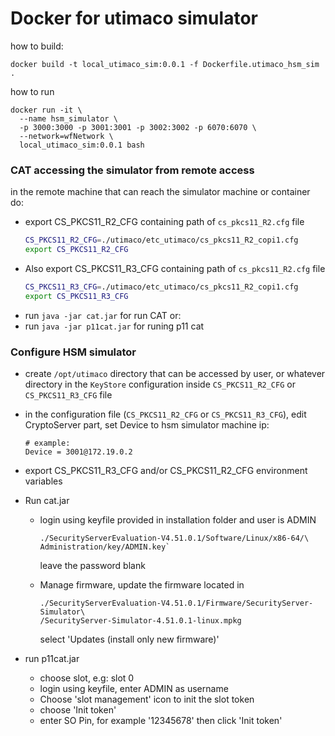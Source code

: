 # Docker for utimaco simulator

how to build:

```
docker build -t local_utimaco_sim:0.0.1 -f Dockerfile.utimaco_hsm_sim .
```

how to run

```
docker run -it \
  --name hsm_simulator \
  -p 3000:3000 -p 3001:3001 -p 3002:3002 -p 6070:6070 \
  --network=wfNetwork \
  local_utimaco_sim:0.0.1 bash
```

### CAT accessing the simulator from remote access

in the remote machine that can reach the simulator machine or container do:

 - export CS_PKCS11_R2_CFG containing path of `cs_pkcs11_R2.cfg` file
   ```sh
   CS_PKCS11_R2_CFG=./utimaco/etc_utimaco/cs_pkcs11_R2_copi1.cfg
   export CS_PKCS11_R2_CFG
   ```
 - Also export CS_PKCS11_R3_CFG containing path of `cs_pkcs11_R2.cfg` file
   ```sh
   CS_PKCS11_R3_CFG=./utimaco/etc_utimaco/cs_pkcs11_R2_copi1.cfg
   export CS_PKCS11_R3_CFG
   ```
 - run `java -jar cat.jar` for run CAT or:
 - run `java -jar p11cat.jar` for runing p11 cat 

### Configure HSM simulator

 - create `/opt/utimaco` directory that can be accessed by user, or whatever directory 
   in the `KeyStore` configuration inside `CS_PKCS11_R2_CFG` or `CS_PKCS11_R3_CFG` file 
 - in the configuration file (`CS_PKCS11_R2_CFG` or  `CS_PKCS11_R3_CFG`), 
   edit CryptoServer part, set Device to hsm simulator machine ip:   

   ```
   # example:
   Device = 3001@172.19.0.2
   ```

 - export CS_PKCS11_R3_CFG and/or CS_PKCS11_R2_CFG environment variables
 - Run cat.jar
   - login using keyfile provided in installation folder and user is ADMIN
     ```
     ./SecurityServerEvaluation-V4.51.0.1/Software/Linux/x86-64/\
     Administration/key/ADMIN.key` 
     ```   
     leave the password blank
   - Manage firmware, update the firmware located in
     ```
     ./SecurityServerEvaluation-V4.51.0.1/Firmware/SecurityServer-Simulator\
     /SecurityServer-Simulator-4.51.0.1-linux.mpkg     
     ```

     select 'Updates (install only new firmware)'
 - run p11cat.jar
   - choose slot, e.g: slot 0
   - login using keyfile, enter ADMIN as username
   - Choose 'slot management' icon to init the slot token
   - choose 'Init token'
   - enter SO Pin, for example '12345678' then click 'Init token'

